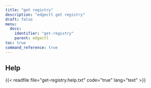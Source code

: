 ```yaml
---
title: "get registry"
description: "edgectl get registry"
draft: false
menu:
  docs:
    identifier: "get-registry"
    parent: edgectl
toc: true
command_reference: true
---
```


## Help

{{< readfile file="get-registry.help.txt" code="true" lang="text" >}}
